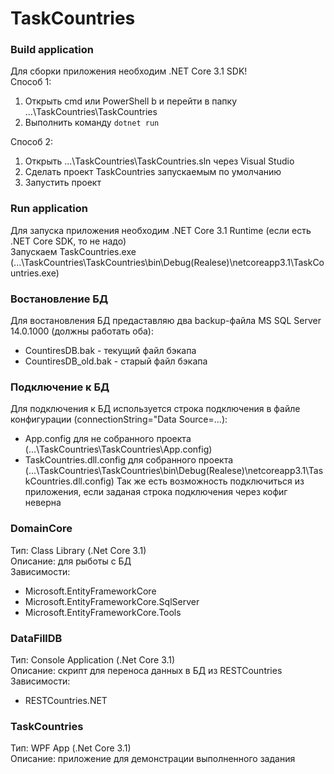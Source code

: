 # TaskCountries

### Build application
Для сборки приложения необходим .NET Core 3.1 SDK!<br />
Способ 1:
 1. Открыть cmd или PowerShell b и перейти в папку ...\TaskCountries\TaskCountries
 2. Выполнить команду `dotnet run`<br/>
 
 
Способ 2:
 1. Открыть ...\TaskCountries\TaskCountries.sln через Visual Studio
 2. Сделать проект TaskCountries запускаемым по умолчанию
 3. Запустить проект

### Run application
Для запуска приложения необходим .NET Core 3.1 Runtime (если есть .NET Core SDK, то не надо)<br />
Запускаем TaskCountries.exe (...\TaskCountries\TaskCountries\bin\Debug(Realese)\netcoreapp3.1\TaskCountries.exe)

### Востановление БД
Для востановления БД предаставляю два backup-файла MS SQL Server 14.0.1000 (должны работать оба):
 - CountiresDB.bak - текущий файл бэкапа
 - CountiresDB_old.bak - старый файл бэкапа 

### Подключение к БД
Для подключения к БД используется строка подключения в файле конфигурации (connectionString="Data Source=...):<br/>
 - App.config для не собранного проекта (...\TaskCountries\TaskCountries\App.config)
 - TaskCountries.dll.config для собранного проекта (...\TaskCountries\TaskCountries\bin\Debug(Realese)\netcoreapp3.1\TaskCountries.dll.config)
Так же есть возможность подключиться из приложения, если заданая строка подключения через кофиг неверна<br />

### DomainCore
Тип: Class Library (.Net Core 3.1) <br />
Описание: для рыботы с БД<br />
Зависимости:<br />
  - Microsoft.EntityFrameworkCore
  - Microsoft.EntityFrameworkCore.SqlServer
  - Microsoft.EntityFrameworkCore.Tools
  
### DataFillDB
Тип: Console Application (.Net Core 3.1)<br />
Описание: скрипт для переноса данных в БД из RESTCountries<br />
Зависимости:<br />
  - RESTCountries.NET
  
### TaskCountries
Тип: WPF App (.Net Core 3.1)<br />
Описание: приложение для демонстрации выполненного задания<br />
